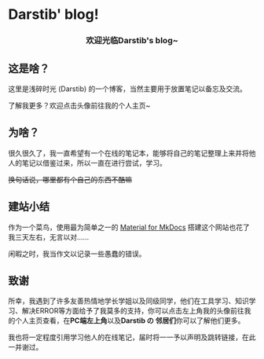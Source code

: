 # Darstib' blog!

<h3 style="text-align: center;">欢迎光临Darstib's blog~</h3>

## 这是啥？

这里是浅碎时光 (Darstib) 的一个博客，当然主要用于放置笔记以备忘及交流。

了解我更多？欢迎点击头像前往我的个人主页~

## 为啥？

很久很久了，我一直希望有一个在线的笔记本，能够将自己的笔记整理上来并将他人的笔记以借鉴过来，所以一直在进行尝试，学习。

<del>换句话说，哪里都有个自己的东西不酷嘛</del>

## 建站小结

作为一个菜鸟，使用最为简单之一的 [Material for MkDocs](https://squidfunk.github.io/mkdocs-material/) 搭建这个网站也花了我三天左右，无言以对……

闲暇之时，我当作文以记录一些愚蠢的错误。

## 致谢

所幸，我遇到了许多友善热情地学长学姐以及同级同学，他们在工具学习、知识学习、解决ERROR等方面给予了我莫多的支持，你可以点击左上角我的头像前往我的个人主页查看，在**PC端左上角**以及**Darstib の 邻居们**你可以了解他们更多。

我也将一定程度引用学习他人的在线笔记，届时将一一予以声明及跳转链接，在此一并谢过。
